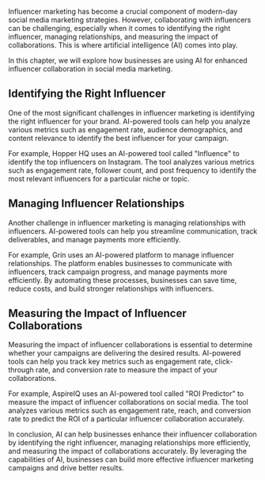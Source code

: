 

Influencer marketing has become a crucial component of modern-day social media marketing strategies. However, collaborating with influencers can be challenging, especially when it comes to identifying the right influencer, managing relationships, and measuring the impact of collaborations. This is where artificial intelligence (AI) comes into play.

In this chapter, we will explore how businesses are using AI for enhanced influencer collaboration in social media marketing.

Identifying the Right Influencer
--------------------------------

One of the most significant challenges in influencer marketing is identifying the right influencer for your brand. AI-powered tools can help you analyze various metrics such as engagement rate, audience demographics, and content relevance to identify the best influencer for your campaign.

For example, Hopper HQ uses an AI-powered tool called "Influence" to identify the top influencers on Instagram. The tool analyzes various metrics such as engagement rate, follower count, and post frequency to identify the most relevant influencers for a particular niche or topic.

Managing Influencer Relationships
---------------------------------

Another challenge in influencer marketing is managing relationships with influencers. AI-powered tools can help you streamline communication, track deliverables, and manage payments more efficiently.

For example, Grin uses an AI-powered platform to manage influencer relationships. The platform enables businesses to communicate with influencers, track campaign progress, and manage payments more efficiently. By automating these processes, businesses can save time, reduce costs, and build stronger relationships with influencers.

Measuring the Impact of Influencer Collaborations
-------------------------------------------------

Measuring the impact of influencer collaborations is essential to determine whether your campaigns are delivering the desired results. AI-powered tools can help you track key metrics such as engagement rate, click-through rate, and conversion rate to measure the impact of your collaborations.

For example, AspireIQ uses an AI-powered tool called "ROI Predictor" to measure the impact of influencer collaborations on social media. The tool analyzes various metrics such as engagement rate, reach, and conversion rate to predict the ROI of a particular influencer collaboration accurately.

In conclusion, AI can help businesses enhance their influencer collaboration by identifying the right influencer, managing relationships more efficiently, and measuring the impact of collaborations accurately. By leveraging the capabilities of AI, businesses can build more effective influencer marketing campaigns and drive better results.
